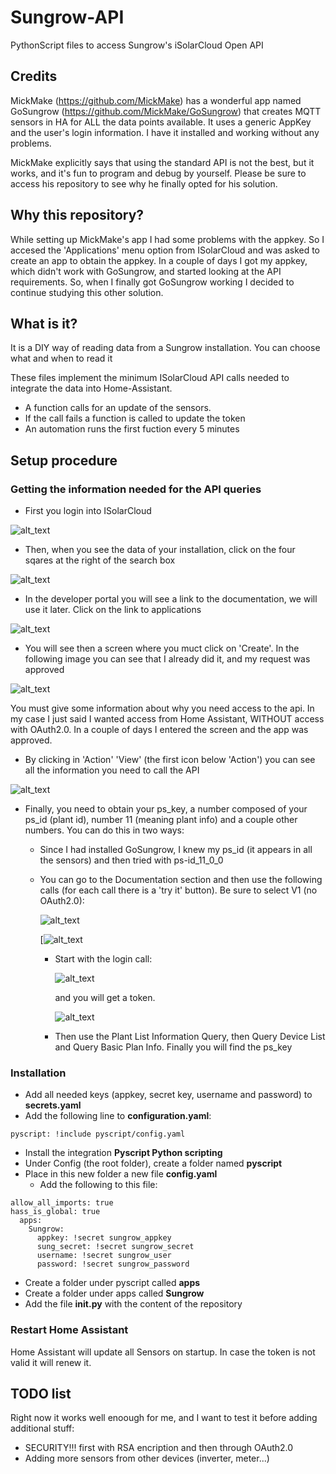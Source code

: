 # Sungrow-API
PythonScript files to access Sungrow's iSolarCloud Open API

## Credits

MickMake (https://github.com/MickMake) has a wonderful app named GoSungrow (https://github.com/MickMake/GoSungrow) that creates MQTT sensors in HA for ALL the data points available. It uses a generic AppKey and the user's login information. I have it installed and working without any problems. 

MickMake explicitly says that using the standard API is not the best, but it works, and it's fun to program and debug by yourself. Please be sure to access his repository to see why he finally opted for his solution.

## Why this repository?

While setting up MickMake's app I had some problems with the appkey. So I accesed the 'Applications' menu option from ISolarCloud and was asked to create an app to obtain the appkey. In a couple of days I got my appkey, which didn't work with GoSungrow, and started looking at the API requirements. So, when I finally got GoSungrow working I decided to continue studying this other solution.

## What is it?

It is a DIY way of reading data from a Sungrow installation. You can choose what and when to read it

These files implement the minimum ISolarCloud API calls needed to integrate the data into Home-Assistant.

- A function calls for an update of the sensors.
- If the call fails a function is called to update the token
- An automation runs the first fuction every 5 minutes

## Setup procedure

### Getting the information needed for the API queries

- First you login into ISolarCloud

![alt_text](https://github.com/jsanchezdelvillar/Sungrow-API/blob/d148931d3dd7e9440bdbda6e44213b3f15a0e653/images/login.PNG?raw=true)

- Then, when you see the data of your installation, click on the four sqares at the right of the search box

![alt_text](https://github.com/jsanchezdelvillar/Sungrow-API/blob/d148931d3dd7e9440bdbda6e44213b3f15a0e653/images/iSolarCloud.PNG)

- In the developer portal you will see a link to the documentation, we will use it later. Click on the link to applications

![alt_text](https://github.com/jsanchezdelvillar/Sungrow-API/blob/d148931d3dd7e9440bdbda6e44213b3f15a0e653/images/applications.PNG)

- You will see then a screen where you muct click on 'Create'. In the following image you can see that I already did it, and my request was approved

![alt_text](https://github.com/jsanchezdelvillar/Sungrow-API/blob/d148931d3dd7e9440bdbda6e44213b3f15a0e653/images/create.PNG)

  You must give some information about why you need access to the api. In my case I just said I wanted access from Home Assistant, WITHOUT access with OAuth2.0. In a couple of days I entered the screen and the app was approved.

- By clicking in 'Action' 'View' (the first icon below 'Action') you can see all the information you need to call the API

![alt_text](https://github.com/jsanchezdelvillar/Sungrow-API/blob/d148931d3dd7e9440bdbda6e44213b3f15a0e653/images/appdata.PNG)

- Finally, you need to obtain your ps_key, a number composed of your ps_id (plant id), number 11 (meaning plant info) and a couple other numbers. You can do this in two ways:
  - Since I had installed GoSungrow, I knew my ps_id (it appears in all the sensors) and then tried with ps-id_11_0_0
  - You can go to the Documentation section and then use the following calls (for each call there is a 'try it' button). Be sure to select V1 (no OAuth2.0):

    ![alt_text](https://github.com/jsanchezdelvillar/Sungrow-API/blob/d148931d3dd7e9440bdbda6e44213b3f15a0e653/images/v1.PNG)
    
    [![alt_text](https://github.com/jsanchezdelvillar/Sungrow-API/blob/d148931d3dd7e9440bdbda6e44213b3f15a0e653/images/try%20it.PNG)
    
    - Start with the login call:
      
      ![alt_text](https://github.com/jsanchezdelvillar/Sungrow-API/blob/f78a856c2c8e6182cc24444a1d396423656931a9/images/login2.PNG)
      
      and you will get a token.
      
      ![alt_text](https://github.com/jsanchezdelvillar/Sungrow-API/blob/f78a856c2c8e6182cc24444a1d396423656931a9/images/token.PNG)
    
    - Then use the Plant List Information Query, then Query Device List and Query Basic Plan Info. Finally you will find the ps_key

### Installation

- Add all needed keys (appkey, secret key, username and password) to **secrets.yaml**
- Add the following line to **configuration.yaml**:
```
pyscript: !include pyscript/config.yaml
```
- Install the integration **Pyscript Python scripting**
- Under Config (the root folder), create a folder named **pyscript**
- Place in this new folder a new file **config.yaml**
  - Add the following to this file:
```
allow_all_imports: true
hass_is_global: true
  apps:
    Sungrow:
      appkey: !secret sungrow_appkey
      sung_secret: !secret sungrow_secret
      username: !secret sungrow_user
      password: !secret sungrow_password
```
- Create a folder under pyscript called **apps**
- Create a folder under apps called **Sungrow**
- Add the file **__init__.py** with the content of the repository

### Restart Home Assistant

Home Assistant will update all Sensors on startup. In case the token is not valid it will renew it.

## TODO list

Right now it works well enoough for me, and I want to test it before adding additional stuff:

- SECURITY!!! first with RSA encription and then through OAuth2.0
- Adding more sensors from other devices (inverter, meter...)
